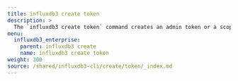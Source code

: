 ```yaml
---
title: influxdb3 create token
description: >
  The `influxdb3 create token` command creates an admin token or a scoped resource token for authenticating and authorizing actions in an {{% product-name %}} instance.
menu:
  influxdb3_enterprise:
    parent: influxdb3 create
    name: influxdb3 create token
weight: 300
source: /shared/influxdb3-cli/create/token/_index.md
---
```


<!-- 
The content of this page is at
// SOURCE content/shared/influxdb3-cli/create/token/_index.md
-->